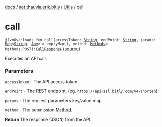 [docs](../../index.md) / [net.thauvin.erik.bitly](../index.md) / [Utils](index.md) / [call](./call.md)

# call

`@JvmOverloads fun call(accessToken: `[`String`](https://kotlinlang.org/api/latest/jvm/stdlib/kotlin/-string/index.html)`, endPoint: `[`String`](https://kotlinlang.org/api/latest/jvm/stdlib/kotlin/-string/index.html)`, params: `[`Map`](https://kotlinlang.org/api/latest/jvm/stdlib/kotlin.collections/-map/index.html)`<`[`String`](https://kotlinlang.org/api/latest/jvm/stdlib/kotlin/-string/index.html)`, `[`Any`](https://kotlinlang.org/api/latest/jvm/stdlib/kotlin/-any/index.html)`> = emptyMap(), method: `[`Methods`](../-methods/index.md)` = Methods.POST): `[`CallResponse`](../-call-response/index.md) [(source)](https://github.com/ethauvin/bitly-shorten/tree/master/src/main/kotlin/net/thauvin/erik/bitly/Utils.kt#L65)

Executes an API call.

### Parameters

`accessToken` - The API access token.

`endPoint` - The REST endpoint. (eg. `https://api-ssl.bitly.com/v4/shorten`)

`params` - The request parameters key/value map.

`method` - The submission [Method](../-methods/index.md).

**Return**
The response (JSON) from the API.

